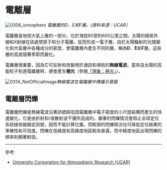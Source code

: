 # 電離層

![0306_ionosphere](./static/0306_ionosphere.jpg)
*電離層的D、E和F層。(資料來源：UCAR）*

電離層是地球大氣上層的一部分，位於海拔80至約600公里之間。太陽的極紫外線和X射線在該處使原子和分子電離，從而形成一電子層。由於太陽輻射的光譜變化和大氣層中各種成分的密度，使電離層內產生不同的層，稱為**D**、**E**和**F**層。這些層的高度隨著季節而變化。

電離層很重要，因為它可反射和改變用於通訊和導航的**無線電波**。當來自太陽的高能粒子到達電離層時，便會產生**極光**（參閱<a href="#/zh_hk/section/phenomena/aurora">「現象：極光」</a>）。

![0314_NotOfficialImage](./static/ionosphere_drawing.png)*無線電波在電離層中傳播示意圖*

## 電離層閃爍

電離層閃爍是無線電波沿著訊號路徑因電離層中電子密度的小尺度結構而產生的快速變化，它是由折射和/或散射波干擾所造成的。嚴重的閃爍情況會阻止全球定位系統接收器鎖定訊號，因而不能計算位置。而較弱的閃爍情況也可降低定位結果的準確性和可信度。閃爍在低緯度和高緯度地區較為普遍，而中緯度地區出現閃爍的頻率則顯著較低。

---

參考:

- [University Corporation for Atmospheric Research (UCAR)](https://scied.ucar.edu/ionosphere)
